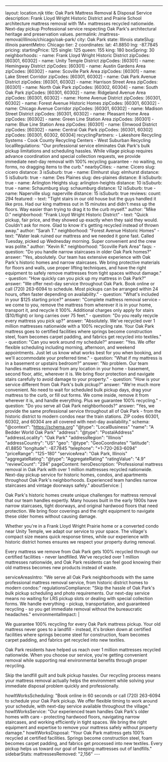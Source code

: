 ---
layout: location.njk
title: Oak Park Mattress Removal & Disposal Service
description: Frank Lloyd Wright Historic District and Prairie School architecture mattress removal with 1M+ mattresses recycled nationwide. Next-day pickup Professional service respecting Oak Park's architectural heritage and preservation values.
permalink: /mattress-removal/illinois/chicago/oak-park/
city: Oak Park state: Illinois stateSlug: illinois parentMetro: Chicago tier: 2 coordinates: lat: 41.8850 lng: -87.7845 pricing: startingPrice: 125 single: 125 queen: 155 king: 180 boxSpring: 30 neighborhoods: - name: Frank Lloyd Wright Historic District zipCodes: [60301, 60302] - name: Unity Temple District zipCodes: [60301] - name: Hemingway District zipCodes: [60301] - name: Austin Gardens Area zipCodes: [60302] - name: Scoville Park Area zipCodes: [60301] - name: Lake Street Corridor zipCodes: [60301, 60302] - name: Oak Park Avenue District zipCodes: [60301, 60302] - name: Harrison Street Area zipCodes: [60301] - name: North Oak Park zipCodes: [60302, 60304] - name: South Oak Park zipCodes: [60301, 60302] - name: Ridgeland Avenue Area zipCodes: [60301, 60302] - name: Home Avenue District zipCodes: [60301, 60302] - name: Forest Avenue Historic Homes zipCodes: [60301, 60302] - name: Chicago Avenue Corridor zipCodes: [60301, 60302] - name: Madison Street District zipCodes: [60301, 60302] - name: Pleasant Home Area zipCodes: [60302] - name: Green Line Station Area zipCodes: [60301] - name: Blue Line Station Area zipCodes: [60301] - name: Elmwood District zipCodes: [60302] - name: Central Oak Park zipCodes: [60301, 60302] zipCodes: [60301, 60302, 60304] recyclingPartners: - Lakeshore Recycling Systems - Cook County Recycling Centers - West Suburban Recycling localRegulations: "Our professional service eliminates Oak Park's bulk pickup limitations and scheduling hassles. While village pickup requires advance coordination and special collection requests, we provide immediate next-day removal with 100% recycling guarantee - no waiting, no forms, no dragging items to the curb." nearbyCities: - name: Cicero slug: cicero distance: 3 isSuburb: true - name: Elmhurst slug: elmhurst distance: 5 isSuburb: true - name: Des Plaines slug: des-plaines distance: 8 isSuburb: true - name: Arlington Heights slug: arlington-heights distance: 10 isSuburb: true - name: Schaumburg slug: schaumburg distance: 12 isSuburb: true - name: Naperville slug: naperville distance: 15 isSuburb: true reviews: count: 294 featured: - text: "Tight stairs in our old house but the guys handled it like pros. Had our king mattress out in 15 minutes and didn't mess up the floors. Way easier than trying to drag it to the curb myself." author: "Mike D." neighborhood: "Frank Lloyd Wright Historic District" - text: "Quick pickup, fair price, and they showed up exactly when they said they would. Couldn't ask for more. Glad to know it's getting recycled instead of thrown away." author: "Sarah T." neighborhood: "Forest Avenue Historic Homes" - text: "Water leak ruined our mattress and we needed it gone fast. Called Tuesday, picked up Wednesday morning. Super convenient and the crew was polite." author: "Kevin R." neighborhood: "Scoville Park Area" faqs: - question: "Do you handle narrow staircases in older Oak Park homes?" answer: "Yes, absolutely. Our team has extensive experience with Oak Park's historic homes and narrow staircases. We bring protective materials for floors and walls, use proper lifting techniques, and have the right equipment to safely remove mattresses from tight spaces without damage." - question: "How quickly can you pick up my mattress in Oak Park?" answer: "We offer next-day service throughout Oak Park. Book online or call (720) 263-6094 to schedule. Most pickups can be arranged within 24 hours, often faster depending on availability." - question: "What's included in your $125 starting price?" answer: "Complete mattress removal service - we come to you, remove the mattress from wherever it is in your home, transport it, and recycle it 100%. Additional charges only apply for stairs ($10/flight) or long carries over 75 feet." - question: "Do you really recycle every mattress you pick up?" answer: "Absolutely. We've recycled over 1 million mattresses nationwide with a 100% recycling rate. Your Oak Park mattress goes to certified facilities where springs become construction steel, foam becomes carpet padding, and fabrics get recycled into textiles." - question: "Can you work around my schedule?" answer: "Yes. We offer flexible scheduling including morning, afternoon, and weekend appointments. Just let us know what works best for you when booking, and we'll accommodate your preferred time." - question: "What if my mattress is in a basement or upstairs bedroom?" answer: "No problem. Our team handles mattress removal from any location in your home - basement, second floor, attic, wherever it is. We bring floor protection and navigate stairs carefully to avoid damage to your property." - question: "How is your service different from Oak Park's bulk pickup?" answer: "We're much more convenient. No need to wait for scheduled bulk pickup days, drag your mattress to the curb, or fill out forms. We come inside, remove it from wherever it is, and handle everything. Plus we guarantee 100% recycling." - question: "Do you serve all Oak Park neighborhoods?" answer: "Yes, we provide the same professional service throughout all of Oak Park - from the historic district to modern condos near the train stations. ZIP codes 60301, 60302, and 60304 are all covered with next-day availability." schema: "@context": "https://schema.org" "@type": "LocalBusiness" "name": "A Bedder World Oak Park" "address": "@type": "PostalAddress" "addressLocality": "Oak Park" "addressRegion": "Illinois" "addressCountry": "US" "geo": "@type": "GeoCoordinates" "latitude": 41.8850 "longitude": -87.7845 "telephone": "+1-720-263-6094" "priceRange": "$125-$180" "serviceArea": "Oak Park, Illinois" "aggregateRating": "@type": "AggregateRating" "ratingValue": "4.9" "reviewCount": "294" pageContent: heroDescription: "Professional mattress removal in Oak Park with over 1 million mattresses recycled nationwide. Next-day pickup service for historic homes, condos, and apartments throughout Oak Park's neighborhoods. Experienced team handles narrow staircases and vintage doorways safely." aboutService: | <p>Oak Park's historic homes create unique challenges for mattress removal that our team handles expertly. Many houses built in the early 1900s have narrow staircases, tight doorways, and original hardwood floors that need protection. We bring floor coverings and the right equipment to navigate these older homes without causing damage.</p> <p>Whether you're in a Frank Lloyd Wright Prairie home or a converted condo near Unity Temple, we adapt our service to your space. The village's compact size means quick response times, while our experience with historic district homes ensures we respect your property during removal.</p> <p>Every mattress we remove from Oak Park gets 100% recycled through our certified facilities - never landfilled. We've recycled over 1 million mattresses nationwide, and Oak Park residents can feel good knowing their old mattress becomes new products instead of waste.</p> serviceAreasIntro: "We serve all Oak Park neighborhoods with the same professional mattress removal service, from historic district homes to modern condos:" regulationsCompliance: "Skip the hassle of Oak Park's bulk pickup scheduling and photo requirements. Our next-day service means no waiting for LRS pickup slots or dealing with special collection forms. We handle everything - pickup, transportation, and guaranteed recycling - so you get immediate removal without the bureaucratic headaches." environmentalImpact: | <p>We guarantee 100% recycling for every Oak Park mattress pickup. Your old mattress never goes to a landfill - instead, it's broken down at certified facilities where springs become steel for construction, foam becomes carpet padding, and fabrics get recycled into new textiles.</p> <p>Oak Park residents have helped us reach over 1 million mattresses recycled nationwide. When you choose our service, you're getting convenient removal while supporting real environmental benefits through proper recycling.</p> <p>Skip the landfill guilt and bulk pickup hassles. Our recycling process means your mattress removal actually helps the environment while solving your immediate disposal problem quickly and professionally.</p> howItWorksScheduling: "Book online in 60 seconds or call (720) 263-6094 to schedule your Oak Park pickup. We offer flexible timing to work around your schedule, with next-day service available throughout the village." howItWorksService: "Our experienced team handles Oak Park's older homes with care - protecting hardwood floors, navigating narrow staircases, and working efficiently in tight spaces. We bring the right equipment and expertise to remove your mattress safely without property damage." howItWorksDisposal: "Your Oak Park mattress gets 100% recycled at certified facilities. Springs become construction steel, foam becomes carpet padding, and fabrics get processed into new textiles. Every pickup helps us toward our goal of keeping mattresses out of landfills." sidebarStats: mattressesRemoved: "2,156" ---